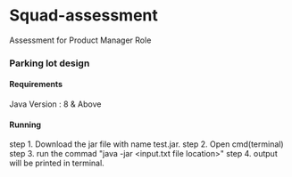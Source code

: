 # Squad-assessment
Assessment for Product Manager Role

### Parking lot design

#### Requirements

Java Version : 8 & Above 

#### Running

step 1. Download the jar file with name test.jar.
step 2. Open cmd(terminal)
step 3. run the commad "java -jar <location of test.jar file> <input.txt file location>"
step 4. output will be printed in terminal.

